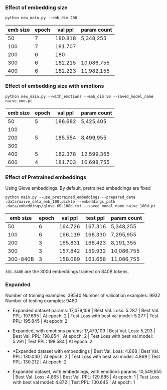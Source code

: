 
### Effect of embedding size
```
python new_main.py --emb_dim 200
```

emb size | epoch | val ppl | param count
---      | ---   | ---     | ---
 50      | 7     | 180.818 | 5,348,255
100      | 7     | 181.707 |
200      | 6     | 180     |
300      | 6     | 182.215 | 10,086,755
400      | 6     | 182.223 | 11,982,155

### Effect of embedding size with emotions
```
python new_main.py --with_emotions --emb_dim 50 --saved_model_name naive_emo.pt
```

emb size | epoch | val ppl | param count
---      | ---   | ---     | ---
 50      | 5     | 186.682 | 5,425,405
100      |       |         |
200      | 5     | 185.554 | 8,499,955
300      |       |         |
400      | 5     | 182.378 | 12,599,355
600      | 4     | 181.703 | 16,698,755

### Effect of Pretrained embeddings
Using Glove embeddings. By default, pretrained embeddings are fixed
```
python main.py --use_pretrained_embeddings --prepared_data .data/naive_data_emb_100.pickle --embeddings_path .data/embeddings/glove.6B.100d.txt --saved_model_name naive_100d.pt
```

emb size | epoch | val ppl | test ppl | param count
---      | ---   | ---     | ---      | ---
50       | 6     | 164.726 | 167.316  | 5,348,255
100      | 6     | 166.119 | 168.330  | 7,295,955
200      | 3     | 165.831 | 168.423  | 8,191,355
300      | 3     | 157.842 | 159.932  | 10,086,755
300-840B | 3     | 158.089 | 161.658  | 11,086,755

`301-840B` are the 300d embeddings trained on 840B tokens.

### Expanded
Number of training examples: 39540
Number of validation examples: 9932
Number of testing examples: 9480

- Expanded dataset
params:  17,479,109
| Best Val. Loss: 5.287 | Best Val. PPL: 197.695 | At epoch: 2
| Test Loss with best val model: 5.277 | Test PPL: 195.845 | At epoch: 2

- Expanded, with emotions
params: 17,479,109
| Best Val. Loss: 5.293 | Best Val. PPL: 198.854 | At epoch: 2
| Test Loss with best val model: 5.291 | Test PPL: 198.584 | At epoch: 2

- *Expanded dataset with embeddings
| Best Val. Loss: 4.868 | Best Val. PPL: 130.030 | At epoch: 2
| Test Loss with best val model: 4.869 | Test PPL: 130.212 | At epoch: 2

- Expanded dataset, with embeddings, with emotions
params: 10,549,655
| Best Val. Loss: 4.865 | Best Val. PPL: 129.685 | At epoch: 1
| Test Loss with best val model: 4.872 | Test PPL: 130.645 | At epoch: 1


